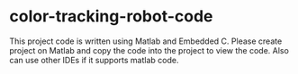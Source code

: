 # color-tracking-robot-code

This project code is written using Matlab and Embedded C.
Please create project on Matlab and copy the code into the project to view the code. Also can use other IDEs if it supports matlab code.
